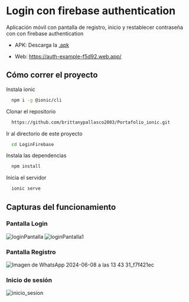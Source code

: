 # Login con firebase authentication

Aplicación móvil con pantalla de registro, inicio y restablecer contraseña con con firebase authentication
 
- APK: Descarga la [.apk](LoginFirebase/src/assets/app-debug.apk)

- Web: https://auth-example-f5d92.web.app/


## Cómo correr el proyecto

Instala ionic

```bash
  npm i -g @ionic/cli 
```


Clonar el repositorio

```bash
  https://github.com/brittanypallasco2003/Portafolio_ionic.git
```

Ir al directorio de este proyecto

```bash
  cd LoginFirebase
```

Instala las dependencias

```bash
  npm install
```

Inicia el servidor

```bash
  ionic serve
```

## Capturas del funcionamiento

### Pantalla Login
![loginPantalla](https://github.com/brittanypallasco2003/Portafolio_ionic/assets/117743650/7ae4bbf5-2b42-4480-811c-d70730d902b6)
![loginPantalla1](https://github.com/brittanypallasco2003/Portafolio_ionic/assets/117743650/9a6120c9-7069-4a94-a17a-0223b36314d4)

### Pantalla Registro
![Imagen de WhatsApp 2024-06-08 a las 13 43 31_f7f421ec](https://github.com/brittanypallasco2003/Portafolio_ionic/assets/117743650/fdbada7f-3246-48fe-b1ad-0f8b5fb254b0)


### Inicio de sesión
![inicio_sesion](https://github.com/brittanypallasco2003/Portafolio_ionic/assets/117743650/6a3ef8c8-46ff-4661-81bc-d3953a4e2485)

